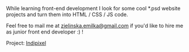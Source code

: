 While learning front-end development I look for some cool *.psd website projects and turn them into HTML / CSS / JS code. 

Feel free to mail me at zielinska.emilka@gmail.com if you'd like to hire me as junior front end developer :) !

Project: [Indipixel](https://dribbble.com/shots/2467109-Indipixel-Free-Landing-Page-Template)